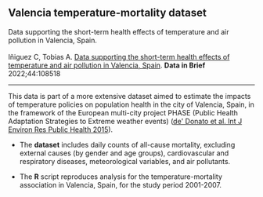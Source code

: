 ## Valencia temperature-mortality dataset
Data supporting the short-term health effects of temperature and air pollution in Valencia, Spain.
<br>
<br>
Iñiguez C, Tobias A. <a href="https://www.sciencedirect.com/science/article/pii/S2352340922007120" target="_blank">Data supporting the short-term health effects of temperature and air pollution in Valencia, Spain</a>. <b>Data in Brief</b> 2022;44:108518

---

This data is part of a more extensive dataset aimed to estimate the impacts of temperature policies on population health in the city of Valencia, Spain, in the framework of the European multi-city project PHASE (Public Health Adaptation Strategies to Extreme weather events) (<a href="https://www.mdpi.com/1660-4601/12/12/15006" target="_blank">de' Donato et al. Int J Environ Res Public Health 2015</a>). 
<br>
* The **dataset** includes daily counts of all-cause mortality, excluding external causes (by gender and age groups), cardiovascular and respiratory diseases, meteorological variables, and air pollutants. 

* The **R** script reproduces analysis for the temperature-mortality association in Valencia, Spain, for the study period 2001-2007. 
